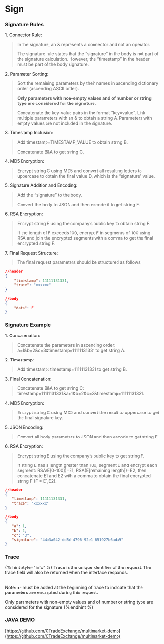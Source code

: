 # Sign

### Signature Rules

1\. Connector Rule:

> In the signature, an & represents a connector and not an operator.
>
> The signature rule states that the “signature” in the body is not part of the signature calculation. However, the “timestamp” in the header must be part of the body signature.

2\. Parameter Sorting:

> Sort the remaining parameters by their names in ascending dictionary order (ascending ASCII order).
>
> **Only parameters with non-empty values and of number or string type are considered for the signature.**
>
> Concatenate the key-value pairs in the format “key=value”. Link multiple parameters with an & to obtain a string A. Parameters with empty values are not included in the signature.

3\. Timestamp Inclusion:

> Add timestamp=TIMESTAMP\_VALUE to obtain string B.
>
> Concatenate B\&A to get string C.

4\. MD5 Encryption:

> Encrypt string C using MD5 and convert all resulting letters to uppercase to obtain the final value D, which is the “signature” value.

5\. Signature Addition and Encoding:

> Add the “signature” to the body.
>
> Convert the body to JSON and then encode it to get string E.

6\. RSA Encryption:

> Encrypt string E using the company’s public key to obtain string F.
>
> If the length of F exceeds 100, encrypt F in segments of 100 using RSA and join the encrypted segments with a comma to get the final encrypted string F.

7\. Final Request Structure:

> The final request parameters should be structured as follows:

```json
//header
{
    "timestamp": 11111131331,
    "trace": "xxxxxx"
}

//body
{
    "data": F
}
```

### Signature Example

1\. Concatenation:

> Concatenate the parameters in ascending order: a=1\&b=2\&c=3\&timestamp=11111131331 to get string A.

2\. Timestamp:

> Add timestamp: timestamp=11111131331 to get string B.

3\. Final Concatenation:

> Concatenate B\&A to get string C: timestamp=11111131331\&a=1\&b=2\&c=3\&timestamp=11111131331.

4\. MD5 Encryption:

> Encrypt string C using MD5 and convert the result to uppercase to get the final signature key.

5\. JSON Encoding:

> Convert all body parameters to JSON and then encode to get string E.

6\. RSA Encryption:

> Encrypt string E using the company’s public key to get string F.
>
> If string E has a length greater than 100, segment E and encrypt each segment: RSA(E\[0-100])=E1, RSA(E\[remaining length])=E2, then concatenate E1 and E2 with a comma to obtain the final encrypted string F (F = E1,E2).

```json
//header
{
   "timestamp": 11111131331,
   "trace": "xxxxxx"
}

//body
{
   "a": 1,
   "b": 2,
   "c": "3",
   "signature": "44b3a042-dd5d-4796-92e1-651927b6ada9"
}
```



### Trace

{% hint style="info" %}
Trace is the unique identifier of the request. The trace field will also be returned when the interface responds.&#x20;

\
Note: **`x-`** must be added at the beginning of trace to indicate that the parameters are encrypted during this request.



Only parameters with non-empty values and of number or string type are considered for the signature
{% endhint %}





### JAVA DEMO

[https://github.com/CTradeExchange/multimarket-demo](https://github.com/CTradeExchange/multimarket-demo)
